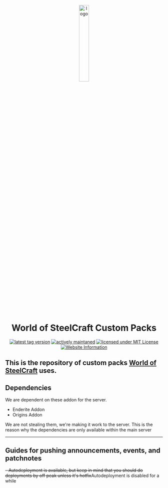 <p align="center" width="20px">
  <img src="https://files.worldofsteelcraft.tk/assets/web/logo.png" alt="logo" width="25%"/><br>  
  <h1 align="center">World of SteelCraft Custom Packs</h1>
  <p align="center">
  <a href="https://github.com/worldofsteelcraft/wosccustompacks/tags"><img src="https://img.shields.io/github/v/tag/worldofsteelcraft/wosccustompacks?style=plastic" alt="latest tag version"></a>
  <a href="https://github.com/worldofsteelcraft/woscweb/commits/main"><img src="https://img.shields.io/maintenance/yes/2022?style=plastic" alt="actively maintaned"></a>
  <a href="https://github.com/worldofsteelcraft/wosccustompacks/blob/main/LICENSE"><img src="https://img.shields.io/badge/license-MIT-green?style=plastic" alt="licensed under MIT License"></a>
    <br>
    <a href="worldofsteelcraft.tk"><img src="https://img.shields.io/badge/Website-worldofsteelcraft.tk-green?style=plastic" alt="Website Information"></a>
  </p>
</p>

This is the repository of custom packs **[World of SteelCraft](https://worldofsteelcraft.tk/server/smp)** uses.  
---


## Dependencies
We are dependent on these addon for the server.  
- Enderite Addon
- Origins Addon

<p>We are not stealing them, we're making it work to the server. This is the reason why the dependencies are only available within the main server</p>

---
## Guides for pushing announcements, events, and patchnotes
~~- Autodeployment is available, but keep in mind that you should do deployments by off peak unless it's hotfix~~Autodeployment is disabled for a while

